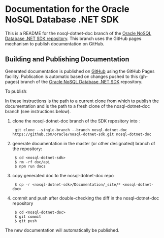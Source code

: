 # Documentation for the Oracle NoSQL Database .NET SDK

This is a README for the nosql-dotnet-doc branch of the
[Oracle NoSQL Database .NET SDK repository](https://github.com/oracle/nosql-dotnet-sdk). This branch uses the GitHub pages mechanism to publish documentation on GitHub.

## Building and Publishing Documentation

Generated documentation is published on
[GitHub](https://oracle.github.io/nosql-dotnet-sdk/) using the GitHub Pages
facility. Publication is automatic based on changes pushed to this (gh-pages)
branch of the
[Oracle NoSQL Database .NET SDK](https://github.com/oracle/nosql-dotnet-sdk)
repository.

To publish:

In these instructions <nosql-dotnet-sdk> is the path to a current clone from
which to publish the documentation and <nosql-dotnet-doc> is the path to
a fresh clone of the nosql-dotnet-doc branch (see instructions below).

1. clone the nosql-dotnet-doc branch of the SDK repository into <nosql-dotnet-doc>:

        git clone --single-branch --branch nosql-dotnet-doc https://github.com/oracle/nosql-dotnet-sdk.git nosql-dotnet-doc

2. generate documentation in the master (or other designated) branch of the
repository:

        $ cd <nosql-dotnet-sdk>
        $ rm -rf doc/api
        $ npm run docs

3. copy generated doc to the nosql-dotnet-doc repo

        $ cp -r <nosql-dotnet-sdk>/Documentation/_site/* <nosql-dotnet-doc>

4. commit and push after double-checking the diff in the nosql-dotnet-doc
repository

        $ cd <nosql-dotnet-doc>
        $ git commit
        $ git push

The new documentation will automatically be published.
